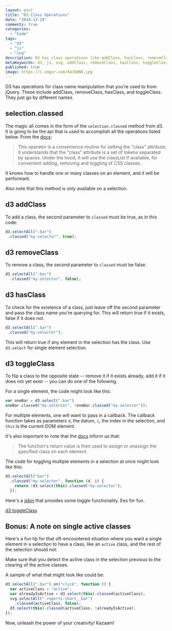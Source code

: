 ```yaml
---
layout: post
title: "D3 Class Operations"
date: "2014-12-24"
comments: true
categories:
  - "Code"
tags:
  - "d3"
  - "js"
  - "svg"
description: D3 has class operations like addClass, hasClass, removeClass, and toggleClass.
metaKeywords: d3, js, svg, addClass, removeClass, hasClass, toggleClass, jquery
published: true
image: https://i.imgur.com/94JQ8N8.jpg
---
```


D3 has operations for class name manipulation that you're used to from jQuery.  These include addClass, removeClass, hasClass, and toggleClass.  They just go by different names.

<!--more-->

## selection.classed

The magic all comes in the form of the `selection.classed` method from d3.  It is going to be the api that is used to accomplish all the operations listed below.  From the [docs](https://github.com/mbostock/d3/wiki/Selections#classed):

> This operator is a convenience routine for setting the "class" attribute; it understands that the "class" attribute is a set of tokens separated by spaces. Under the hood, it will use the classList if available, for convenient adding, removing and toggling of CSS classes.

It knows how to handle one or many classes on an element, and it will be performant.

Also note that this method is only available on a selection.

## d3 addClass

To add a class, the second parameter to `classed` must be true, as in this code:

```js
d3.selectAll(".bar")
 .classed("my-selector", true);
```

## d3 removeClass

To remove a class, the second parameter to `classed` must be false.

```js
d3.selectAll(".bar")
  .classed("my-selector", false);
```

## d3 hasClass

To check for the existence of a class, just leave off the second parameter and pass the class name you're querying for.  This will return true if it exists, false if it does not.

```js
d3.selectAll(".bar")
 .classed("my-selector");
```

This will return true if any element in the selection has the class.  Use `d3.select` for single element selection.

## d3 toggleClass

To flip a class to the opposite state  -- remove it if it exists already, add it if it does not yet exist -- you can do one of the following.

For a single element, the code might look like this:

```js
var oneBar = d3.select(".bar")
oneBar.classed("my-selector", !oneBar.classed("my-selector"));
```

For multiple elements, one will want to pass in a callback.  The callback function takes as parameters `d`, the datum, `i`, the index in the selection, and `this` is the current DOM element.

It's also important to note that the [docs](https://github.com/mbostock/d3/wiki/Selections#classed) inform us that:

> The function's return value is then used to assign or unassign the specified class on each element.

The code for toggling multiple elements in a selection at once might look like this:

```js
d3.selectAll("bar")
  .classed("my-selector", function (d, i) {
    return !d3.select(this).classed("my-selector");
  });
```

Here's a [jsbin](http://jsbin.com/qeyawa/1/edit?html,js,output) that provides some toggle functionality.  Ees for fun.

<a class="jsbin-embed" href="http://jsbin.com/qeyawa/1/embed?output">d3 toggleClass</a><script src="http://static.jsbin.com/js/embed.js"></script>

## Bonus: A note on single active classes

Here's a fun tip for that oft-encountered situation where you want a single element in a selection to have a class, like an `active` class, and the rest of the selection should not:

Make sure that you detect the active class in the selection previous to the clearing of the active classes.

A sample of what that might look like could be:

```js
d3.selectAll(".bar").on("click", function () {
  var activeClass = "active";
  var alreadyIsActive = d3.select(this).classed(activeClass);
  svg.selectAll(".reports-chart__bar")
    .classed(activeClass, false);
  d3.select(this).classed(activeClass, !alreadyIsActive);
});
```

Now, unleash the power of your creativity!  Kazaam!
